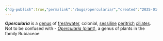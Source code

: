 ```yaml
---
{"dg-publish":true,"permalink":"/bugs/opercularia/","created":"2025-01-02T13:45:28.718-06:00"}
---
```


_**Opercularia**_ is a [genus](https://en.wikipedia.org/wiki/Genus "Genus") of [freshwater](https://en.wikipedia.org/wiki/Fresh_water "Fresh water"), colonial, [sessiline](https://en.wikipedia.org/wiki/Sessilida "Sessilida") [peritrich](https://en.wikipedia.org/wiki/Peritrichia "Peritrichia") [ciliates](https://en.wikipedia.org/wiki/Ciliate "Ciliate").
Not to be confused with - [_Opercularia_ (plant)](https://en.wikipedia.org/wiki/Opercularia_(plant)), a genus of plants in the family Rubiaceae